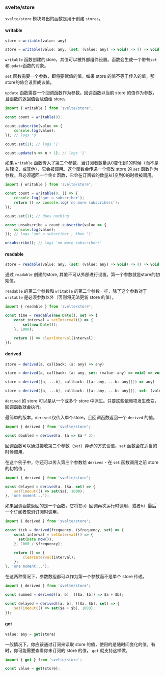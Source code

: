 ### svelte/store

`svelte/store` 模块导出的函数是用于创建 `stores`。

#### <p id="writable">writable</p>

```js
store = writable(value: any)
```

```js
store = writable(value: any, (set: (value: any) => void) => () => void)
```

`writable` 函数创建的store，其值可以被外部组件设置。函数会生成一个带有`set`和`update`函数的对象。

`set` 函数需要一个参数，即将要赋值的值。如果 store 的值不等于传入的值，那store的值会设置成该值。

`update` 函数需要一个回调函数作为参数。回调函数以当前 store 的值作为参数，且函数的返回值会赋值给 store。

```js
import { writable } from 'svelte/store';

const count = writable(0);

count.subscribe(value => {
	console.log(value);
}); // logs '0'

count.set(1); // logs '1'

count.update(n => n + 1); // logs '2'
```

如果 `writable` 函数传入了第二个参数，当订阅者数量从0变化到1的时候（而不是从1到2，或其他），它会被调用。这个函数会传递一个修改 store 的 `set` 函数作为参数。且必须返回一个终止函数，它会在订阅者的数量从1变到0的时候被调用。

```js
import { writable } from 'svelte/store';

const count = writable(0, () => {
	console.log('got a subscriber');
	return () => console.log('no more subscribers');
});

count.set(1); // does nothing

const unsubscribe = count.subscribe(value => {
	console.log(value);
}); // logs 'got a subscriber', then '1'

unsubscribe(); // logs 'no more subscribers'
```


#### <p id="readable">readable</p>

```js
store = readable(value: any, (set: (value: any) => void) => () => void)
```

通过 `readable` 创建的store, 其值不可从外部进行设置。第一个参数就是store的初始值。

`readable` 的第二个参数和 `writable` 的第二个参数一样，除了这个参数对于 `writable` 是必须参数以外（否则将无法更新 store 的值）。

```js
import { readable } from 'svelte/store';

const time = readable(new Date(), set => {
	const interval = setInterval(() => {
		set(new Date());
	}, 1000);

	return () => clearInterval(interval);
});
```


#### <p id="derived">derived</p>

```js
store = derived(a, callback: (a: any) => any)
```

```js
store = derived(a, callback: (a: any, set: (value: any) => void) => void | () => void, initial_value: any)
```

```js
store = derived([a, ...b], callback: ([a: any, ...b: any[]]) => any)
```

```js
store = derived([a, ...b], callback: ([a: any, ...b: any[]], set: (value: any) => void) => void | () => void, initial_value: any)
```

`derived` 的 store 可以是从一个或多个 store 中派生。只要这些依赖项发生改变，回调函数就会执行。

最简单的版本，`derived` 仅传入单个store，且回调函数返回一个 `derived` 的值。

```js
import { derived } from 'svelte/store';

const doubled = derived(a, $a => $a * 2);
```

回调函数可以通过接收第二个参数（`set`）异步的方式设值，`set` 函数会在适当的时候调用。

在这个例子中，你还可以传入第三个参数给 `derived` - 在 `set` 函数调用之前 store 的初始值 。

```js
import { derived } from 'svelte/store';

const delayed = derived(a, ($a, set) => {
	setTimeout(() => set($a), 1000);
}, 'one moment...');
```

如果回调函数返回的是一个函数，它将在a）回调再次运行时调用，或者b）最后一个订阅者取消订阅时调用。

```js
import { derived } from 'svelte/store';

const tick = derived(frequency, ($frequency, set) => {
	const interval = setInterval(() => {
	  set(Date.now());
	}, 1000 / $frequency);

	return () => {
		clearInterval(interval);
	};
}, 'one moment...');
```

在这两种情况下，参数数组都可以作为第一个参数而不是单个 store 传递。

```js
import { derived } from 'svelte/store';

const summed = derived([a, b], ([$a, $b]) => $a + $b);

const delayed = derived([a, b], ([$a, $b], set) => {
	setTimeout(() => set($a + $b), 1000);
});
```

#### <p id="get">get</p>

```js
value: any = get(store)
```

一般情况下，你应该通过订阅来读取 store 的值，使用的是随时间变化的值。有时，你可能需要查看你未订阅的 store 的值， `get` 就支持这样做。

```js
import { get } from 'svelte/store';

const value = get(store);
```

